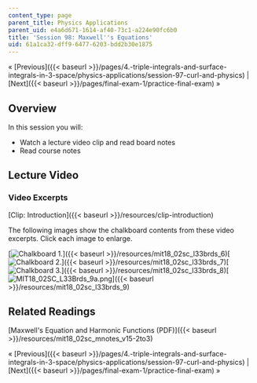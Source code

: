 ```yaml
---
content_type: page
parent_title: Physics Applications
parent_uid: e4a6d671-1614-af40-73c1-a224e90fc6b0
title: 'Session 98: Maxwell''s Equations'
uid: 61a1ca32-dff9-6477-6203-bdd2b30e1875
---
```


« [Previous]({{< baseurl >}}/pages/4.-triple-integrals-and-surface-integrals-in-3-space/physics-applications/session-97-curl-and-physics) | [Next]({{< baseurl >}}/pages/final-exam-1/practice-final-exam) »

Overview
--------

In this session you will:

*   Watch a lecture video clip and read board notes
*   Read course notes

Lecture Video
-------------

### Video Excerpts

[Clip: Introduction]({{< baseurl >}}/resources/clip-introduction)

The following images show the chalkboard contents from these video excerpts. Click each image to enlarge.

[![Chalkboard 1.](BASEURL_PLACEHOLDER/resources/mit18_02sc_l33brds_6a)]({{< baseurl >}}/resources/mit18_02sc_l33brds_6)[![Chalkboard 2.](BASEURL_PLACEHOLDER/resources/mit18_02sc_l33brds_7a)]({{< baseurl >}}/resources/mit18_02sc_l33brds_7)[![Chalkboard 3.](BASEURL_PLACEHOLDER/resources/mit18_02sc_l33brds_8a)]({{< baseurl >}}/resources/mit18_02sc_l33brds_8)[![MIT18_02SC_L33Brds_9a.png](BASEURL_PLACEHOLDER/resources/mit18_02sc_l33brds_9a)]({{< baseurl >}}/resources/mit18_02sc_l33brds_9)

Related Readings
----------------

[Maxwell's Equation and Harmonic Functions (PDF)]({{< baseurl >}}/resources/mit18_02sc_mnotes_v15-2to3)

« [Previous]({{< baseurl >}}/pages/4.-triple-integrals-and-surface-integrals-in-3-space/physics-applications/session-97-curl-and-physics) | [Next]({{< baseurl >}}/pages/final-exam-1/practice-final-exam) »